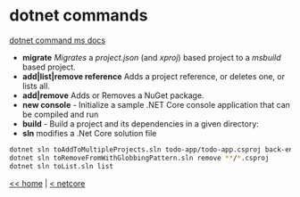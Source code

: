 # dotnet commands

[dotnet command ms docs](https://docs.microsoft.com/en-us/dotnet/core/tools/dotnet)

- **migrate** _Migrates_ a *project.json* (and _xproj_) based project to a *msbuild* based project.
- **add|list|remove reference** Adds a project reference, or deletes one, or lists all.
- **add|remove** Adds or Removes a NuGet package.
- **new console** - Initialize a sample .NET Core console application that can be compiled and run
- **build** - Build a project and its dependencies in a given directory:
- **sln** modifies a .Net Core solution file

```bash
dotnet sln toAddToMultipleProjects.sln todo-app/todo-app.csproj back-end/back-end.csproj
dotnet sln toRemoveFromWithGlobbingPattern.sln remove **/*.csproj
dotnet sln toList.sln list
```

[<< home](../../README.md) | [< netcore](../netcore.md)
